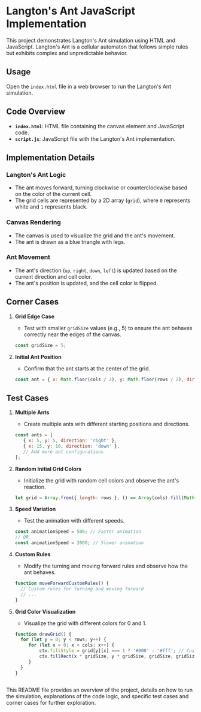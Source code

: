 # Langton's Ant JavaScript Implementation

This project demonstrates Langton's Ant simulation using HTML and JavaScript. Langton's Ant is a cellular automaton that follows simple rules but exhibits complex and unpredictable behavior.

## Usage

Open the `index.html` file in a web browser to run the Langton's Ant simulation.

## Code Overview

- **`index.html`**: HTML file containing the canvas element and JavaScript code.
- **`script.js`**: JavaScript file with the Langton's Ant implementation.

## Implementation Details

### Langton's Ant Logic

- The ant moves forward, turning clockwise or counterclockwise based on the color of the current cell.
- The grid cells are represented by a 2D array (`grid`), where `0` represents white and `1` represents black.

### Canvas Rendering

- The canvas is used to visualize the grid and the ant's movement.
- The ant is drawn as a blue triangle with legs.

### Ant Movement

- The ant's direction (`up`, `right`, `down`, `left`) is updated based on the current direction and cell color.
- The ant's position is updated, and the cell color is flipped.

## Corner Cases

1. **Grid Edge Case**
   - Test with smaller `gridSize` values (e.g., 5) to ensure the ant behaves correctly near the edges of the canvas.

   ```javascript
   const gridSize = 5;

2. **Initial Ant Position**
   - Confirm that the ant starts at the center of the grid.

   ```javascript
   const ant = { x: Math.floor(cols / 2), y: Math.floor(rows / 2), direction: 'up' };

## Test Cases

1. **Multiple Ants**
   - Create multiple ants with different starting positions and directions.

   ```javascript
   const ants = [
      { x: 5, y: 5, direction: 'right' },
      { x: 15, y: 10, direction: 'down' },
      // Add more ant configurations
   ];

2. **Random Initial Grid Colors**
   - Initialize the grid with random cell colors and observe the ant's reaction.

   ```javascript
   let grid = Array.from({ length: rows }, () => Array(cols).fill(Math.round(Math.random())));

3. **Speed Variation**
   - Test the animation with different speeds.

   ```javascript
   const animationSpeed = 500; // Faster animation
   // OR
   const animationSpeed = 2000; // Slower animation

4. **Custom Rules**
   - Modify the turning and moving forward rules and observe how the ant behaves.

   ```javascript
   function moveForwardCustomRules() {
     // Custom rules for turning and moving forward
     // ...
   }

5. **Grid Color Visualization**
   - Visualize the grid with different colors for 0 and 1.

   ```javascript
   function drawGrid() {
     for (let y = 0; y < rows; y++) {
        for (let x = 0; x < cols; x++) {
            ctx.fillStyle = grid[y][x] === 1 ? '#000' : '#fff'; // Custom colors
            ctx.fillRect(x * gridSize, y * gridSize, gridSize, gridSize);
        }
     }
   }



This README file provides an overview of the project, details on how to run the simulation, explanations of the code logic, and specific test cases and corner cases for further exploration.










